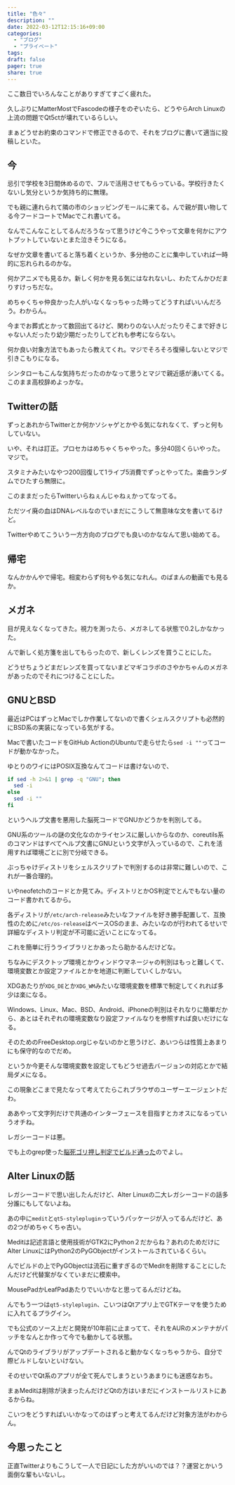 ```yaml
---
title: "色々"
description: ""
date: 2022-03-12T12:15:16+09:00
categories:
  - "ブログ"
  - "プライベート"
tags:
draft: false
pager: true
share: true
---
```


ここ数日でいろんなことがありすぎてすごく疲れた。

久しぶりにMatterMostでFascodeの様子をのぞいたら、どうやらArch Linuxの上流の問題でQt5ctが壊れているらしい。

まぁどうせお約束のコマンドで修正できるので、それをブログに書いて適当に投稿しといた。

## 今

忌引で学校を3日間休めるので、フルで活用させてもらっている。学校行きたくないし気分というか気持ち的に無理。

でも親に連れられて隣の市のショッピングモールに来てる。んで親が買い物してる今フードコートでMacでこれ書いてる。

なんでこんなことしてるんだろうなって思うけど今こうやって文章を何かにアウトプットしていないとまた泣きそうになる。

なぜか文章を書いてると落ち着くというか、多分他のことに集中していれば一時的に忘れられるのかな。

何かアニメでも見るか。新しく何かを見る気にはなれないし、わたてんかひだまりすけっちだな。

めちゃくちゃ仲良かった人がいなくなっちゃった時ってどうすればいいんだろう。わからん。

今までお葬式とかって数回出てるけど、関わりのない人だったりそこまで好きじゃない人だったり幼少期だったりしてどれも参考にならない。

何か良い対象方法でもあったら教えてくれ。マジでそろそろ復帰しないとマジで引きこもりになる。

シンタローもこんな気持ちだったのかなって思うとマジで親近感が湧いてくる。このまま高校辞めよっかな。

## Twitterの話

ずっとあれからTwitterとか何かソシャゲとかやる気になれなくて、ずっと何もしていない。

いや、それは訂正。プロセカはめちゃくちゃやった。多分40回くらいやった。マジで。

スタミナみたいなやつ200回復して1ライブ5消費でずっとやってた。楽曲ランダムでひたすら無限に。

このままだったらTwitterいらねぇんじゃねぇかってなってる。

ただツイ廃の血はDNAレベルなのでいまだにこうして無意味な文を書いてるけど。

Twitterやめてこういう一方方向のブログでも良いのかななんて思い始めてる。

## 帰宅

なんかかんやで帰宅。相変わらず何もやる気になれん。のばまんの動画でも見るか。

## メガネ

目が見えなくなってきた。視力を測ったら、メガネしてる状態で0.2しかなかった。

んで新しく処方箋を出してもらったので、新しくレンズを買うことにした。

どうせちょうどまだレンズを買ってないまどマギコラボのさやかちゃんのメガネがあったのでそれにつけることにした。

## GNUとBSD

最近はPCはずっとMacでしか作業してないので書くシェルスクリプトも必然的にBSD系の実装になっている気がする。

Macで書いたコードをGitHub ActionのUbuntuで走らせたら`sed -i ""`ってコードが動かなかった。

ゆとりのワイにはPOSIX互換なんてコードは書けないので、

```bash
if sed -h 2>&1 | grep -q "GNU"; then
  sed -i
else
  sed -i ""
fi
```

というヘルプ文書を悪用した脳死コードでGNUかどうかを判別してる。

GNU系のツールの謎の文化なのかライセンスに厳しいからなのか、coreutils系のコマンドはすべてヘルプ文書にGNUという文字が入っているので、これを活用すれば環境ごとに別で分岐できる。

ぶっちゃけディストリをシェルスクリプトで判別するのは非常に難しいので、これが一番合理的。

いやneofetchのコードとか見てみ。ディストリとかOS判定でとんでもない量のコード書かれてるから。

各ディストリが`/etc/arch-release`みたいなファイルを好き勝手配置して、互換性のために`/etc/os-release`はベースOSのまま、みたいなのが行われてるせいで詳細なディストリ判定が不可能に近いことになってる。

これを簡単に行うライブラリとかあったら助かるんだけどな。

ちなみにデスクトップ環境とかウィンドウマネージャの判別はもっと難しくて、環境変数とか設定ファイルとかを地道に判断していくしかない。

XDGあたりが`XDG_DE`とか`XDG_WM`みたいな環境変数を標準で制定してくれれば多少は楽になる。

Windows、Linux、Mac、BSD、Android、iPhoneの判別はそれなりに簡単だから、あとはそれぞれの環境変数なり設定ファイルなりを参照すれば良いだけになる。

そのためのFreeDesktop.orgじゃないのかと思うけど、あいつらは性質上あまりにも保守的なのでだめ。

というか今更そんな環境変数を設定してもどうせ過去バージョンの対応とかで結局ダメになる。

この現象どこまで見たなって考えてたらこれブラウザのユーザーエージェントだわ。

ああやって文字列だけで共通のインターフェースを目指すとカオスになるっていうオチね。

レガシーコードは悪。

でも上のgrep使った[脳死ゴリ押し判定でビルド通った](https://github.com/Hayao0819/FasBashLib/runs/5522077963)のでよし。

## Alter Linuxの話

レガシーコードで思い出したんだけど、Alter Linuxの二大レガシーコードの話多分誰にもしてないよね。

あの中に`medit`と`qt5-styleplugin`っていうパッケージが入ってるんだけど、あの2つがめちゃくちゃ古い。

Meditは記述言語と使用技術がGTK2にPython２だからね？あれのためだけにAlter LinuxにはPython2のPyGObjectがインストールされているくらい。

んでビルドの上でPyGObjectは流石に重すぎるのでMeditを削除することにしたんだけど代替案がなくていまだに模索中。

MousePadかLeafPadあたりでいいかなと思ってるんだけどね。

んでもう一つは`qt5-styleplugin`、こいつはQtアプリ上でGTKテーマを使うために入れてるプラグイン。

でも公式のソース上だと開発が10年前に止まってて、それをAURのメンテナがパッチをなんとか作って今でも動かしてる状態。

んでQtのライブラリがアップデートされると動かなくなっちゃうから、自分で際ビルドしないといけない。

そのせいでQt系のアプリが全て死んでしまうというあまりにも迷惑なおち。

まぁMeditは削除が決まったんだけどQtの方はいまだにインストールリストにあるからね。

こいつをどうすればいいかなってのはずっと考えてるんだけど対象方法がわからん。

## 今思ったこと

正直Twitterよりもこうして一人で日記にした方がいいのでは？？運営とかいう面倒な輩もいないし。
